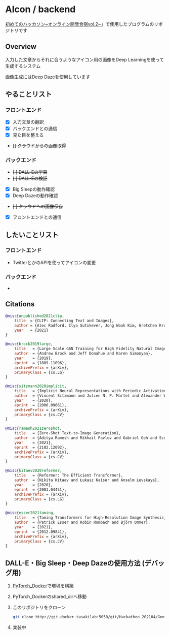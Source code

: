 # AIcon / backend

[初めてのハッカソン~オンライン開発合宿vol.2~](https://talent.supporterz.jp/events/4dd93ba8-1fde-477a-8706-2d17f46c1c4d/)」で使用したプログラムのリポジトリです



## Overview

入力した文章からそれに合うようなアイコン用の画像をDeep Learningを使って生成するシステム

画像生成には[Deep Daze](https://github.com/lucidrains/deep-daze)を使用しています



## やることリスト

### フロントエンド

- [x] 入力文章の翻訳
- [x] バックエンドとの通信
- [x] 見た目を整える
- ~~[] クラウドからの画像取得~~



### バックエンド

- ~~[ ] DALL-Eの学習~~
- ~~[ ] DALL-Eの検証~~
- [x] Big Sleepの動作確認
- [x] Deep Dazeの動作確認
- ~~[ ] クラウドへの画像保存~~
- [x] フロントエンドとの通信



## したいことリスト

### フロントエンド

- TwitterとかのAPIを使ってアイコンの変更



### バックエンド

- 



## Citations
```bibtex
@misc{unpublished2021clip,
    title  = {CLIP: Connecting Text and Images},
    author = {Alec Radford, Ilya Sutskever, Jong Wook Kim, Gretchen Krueger, Sandhini Agarwal},
    year   = {2021}
}
```

```bibtex
@misc{brock2019large,
    title   = {Large Scale GAN Training for High Fidelity Natural Image Synthesis}, 
    author  = {Andrew Brock and Jeff Donahue and Karen Simonyan},
    year    = {2019},
    eprint  = {1809.11096},
    archivePrefix = {arXiv},
    primaryClass = {cs.LG}
}
```

```bibtex
@misc{sitzmann2020implicit,
    title   = {Implicit Neural Representations with Periodic Activation Functions},
    author  = {Vincent Sitzmann and Julien N. P. Martel and Alexander W. Bergman and David B. Lindell and Gordon Wetzstein},
    year    = {2020},
    eprint  = {2006.09661},
    archivePrefix = {arXiv},
    primaryClass = {cs.CV}
}
```

```bibtex
@misc{ramesh2021zeroshot,
    title   = {Zero-Shot Text-to-Image Generation}, 
    author  = {Aditya Ramesh and Mikhail Pavlov and Gabriel Goh and Scott Gray and Chelsea Voss and Alec Radford and Mark Chen and Ilya Sutskever},
    year    = {2021},
    eprint  = {2102.12092},
    archivePrefix = {arXiv},
    primaryClass = {cs.CV}
}
```


```bibtex
@misc{kitaev2020reformer,
    title   = {Reformer: The Efficient Transformer},
    author  = {Nikita Kitaev and Łukasz Kaiser and Anselm Levskaya},
    year    = {2020},
    eprint  = {2001.04451},
    archivePrefix = {arXiv},
    primaryClass = {cs.LG}
}
```

```bibtex
@misc{esser2021taming,
    title   = {Taming Transformers for High-Resolution Image Synthesis},
    author  = {Patrick Esser and Robin Rombach and Björn Ommer},
    year    = {2021},
    eprint  = {2012.09841},
    archivePrefix = {arXiv},
    primaryClass = {cs.CV}
}
```



## DALL-E・Big Sleep・Deep Dazeの使用方法 (デバッグ用)

1. [PyTorch_Docker](http://git-docker.tasakilab:5050/urasaki/PyTorch_Docker)で環境を構築

2. PyTorch_Dockerのshared_dirへ移動

3. このリポジトリをクローン

   ```bash
   git clone http://git-docker.tasakilab:5050/git/Hackathon_202104/GeneCon.git
   ```

4. 実装中